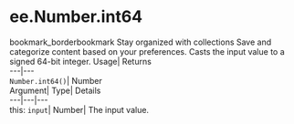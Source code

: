  
#  ee.Number.int64 
bookmark_borderbookmark Stay organized with collections  Save and categorize content based on your preferences. 
Casts the input value to a signed 64-bit integer. 
Usage| Returns  
---|---  
`Number.int64()`| Number  
Argument| Type| Details  
---|---|---  
this: `input`| Number| The input value.  
